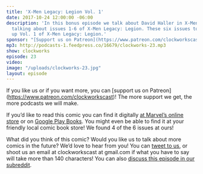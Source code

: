 ```yaml
---
title: 'X-Men Legacy: Legion Vol. 1'
date: 2017-10-24 12:00:00 -06:00
description: 'In this bonus episode we talk about David Haller in X-Men comics! We’re
  talking about issues 1-6 of X-Men Legacy: Legion. These six issues together make
  up Vol. 1 of X-Men Legacy: Legion.'
sponsor: "[Support us on Patreon](https://www.patreon.com/clockworkscast)"
mp3: http://podcasts-1.feedpress.co/16679/clockworks-23.mp3
show: clockworks
episode: 23
video: 
image: "/uploads/clockworks-23.jpg"
layout: episode
---
```


If you like us or if you want more, you can [support us on Patreon] (https://www.patreon.com/clockworkscast)! The more support we get, the more podcasts we will make.

If you’d like to read this comic you can find it digitally [at Marvel’s online store](https://comicstore.marvel.com/X-Men-Legacy-Legion-Vol-1-Prodigal/digital-comic/31924) or on [Google Play Books](https://play.google.com/store/books/details/Simon_Spurrier_X_Men_Legacy_Legion_Vol_1?id=J8doAwAAQBAJ&hl=en). You might even be able to find it at your friendly local comic book store! We found 4 of the 6 issues at ours!

What did you think of this comic? Would you like us to talk about more comics in the future? We’d love to hear from you! You can [tweet to us](http://www.twitter.com/clockworkscast), or shoot us an email at clockworkscast at gmail.com if what you have to say will take more than 140 characters! You can also [discuss this episode in our subreddit](https://www.reddit.com/r/Goodstuff_fm/).
